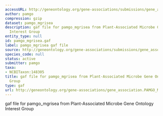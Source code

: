 ```yaml
---
accessURL: http://geneontology.org/gene-associations/submissions/gene_association.PAMGO_Mgrisea.gz
author: pamgo
compression: gzip
dataset: pamgo_mgrisea
description: gaf file for pamgo_mgrisea from Plant-Associated Microbe Gene Ontology
  Interest Group
entity_type: null
id: pamgo_mgrisea.gaf
label: pamgo_mgrisea gaf file
source: http://geneontology.org/gene-associations/submissions/gene_association.PAMGO_Mgrisea.gz
species_code: null
status: active
submitter: pamgo
taxa:
- NCBITaxon:148305
title: gaf file for pamgo_mgrisea from Plant-Associated Microbe Gene Ontology Interest
  Group
type: gaf
url: http://geneontology.org/gene-associations/gene_association.PAMGO_Mgrisea.gz
---
```


gaf file for pamgo_mgrisea from Plant-Associated Microbe Gene Ontology Interest Group